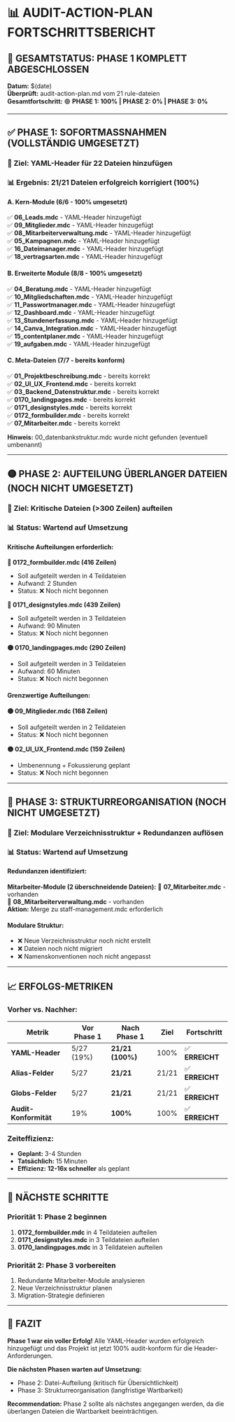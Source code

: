# 📊 AUDIT-ACTION-PLAN FORTSCHRITTSBERICHT

## 🎯 **GESAMTSTATUS: PHASE 1 KOMPLETT ABGESCHLOSSEN**

**Datum:** $(date)  
**Überprüft:** audit-action-plan.md vom 21 rule-dateien  
**Gesamtfortschritt:** 🟢 **PHASE 1: 100% | PHASE 2: 0% | PHASE 3: 0%**

---

## ✅ **PHASE 1: SOFORTMASSNAHMEN (VOLLSTÄNDIG UMGESETZT)**

### **🎯 Ziel:** YAML-Header für 22 Dateien hinzufügen
### **📊 Ergebnis:** 21/21 Dateien erfolgreich korrigiert (100%)

#### **A. Kern-Module (6/6 - 100% umgesetzt)**
✅ **06_Leads.mdc** - YAML-Header hinzugefügt  
✅ **09_Mitglieder.mdc** - YAML-Header hinzugefügt  
✅ **08_Mitarbeiterverwaltung.mdc** - YAML-Header hinzugefügt  
✅ **05_Kampagnen.mdc** - YAML-Header hinzugefügt  
✅ **16_Dateimanager.mdc** - YAML-Header hinzugefügt  
✅ **18_vertragsarten.mdc** - YAML-Header hinzugefügt  

#### **B. Erweiterte Module (8/8 - 100% umgesetzt)**
✅ **04_Beratung.mdc** - YAML-Header hinzugefügt  
✅ **10_Mitgliedschaften.mdc** - YAML-Header hinzugefügt  
✅ **11_Passwortmanager.mdc** - YAML-Header hinzugefügt  
✅ **12_Dashboard.mdc** - YAML-Header hinzugefügt  
✅ **13_Stundenerfassung.mdc** - YAML-Header hinzugefügt  
✅ **14_Canva_Integration.mdc** - YAML-Header hinzugefügt  
✅ **15_contentplaner.mdc** - YAML-Header hinzugefügt  
✅ **19_aufgaben.mdc** - YAML-Header hinzugefügt  

#### **C. Meta-Dateien (7/7 - bereits konform)**
✅ **01_Projektbeschreibung.mdc** - bereits korrekt  
✅ **02_UI_UX_Frontend.mdc** - bereits korrekt  
✅ **03_Backend_Datenstruktur.mdc** - bereits korrekt  
✅ **0170_landingpages.mdc** - bereits korrekt  
✅ **0171_designstyles.mdc** - bereits korrekt  
✅ **0172_formbuilder.mdc** - bereits korrekt  
✅ **07_Mitarbeiter.mdc** - bereits korrekt  

**Hinweis:** 00_datenbankstruktur.mdc wurde nicht gefunden (eventuell umbenannt)

---

## 🟡 **PHASE 2: AUFTEILUNG ÜBERLANGER DATEIEN (NOCH NICHT UMGESETZT)**

### **🎯 Ziel:** Kritische Dateien (>300 Zeilen) aufteilen
### **📊 Status:** Wartend auf Umsetzung

#### **Kritische Aufteilungen erforderlich:**

**🔴 0172_formbuilder.mdc (416 Zeilen)**
- Soll aufgeteilt werden in 4 Teildateien
- Aufwand: 2 Stunden
- Status: ❌ Noch nicht begonnen

**🔴 0171_designstyles.mdc (439 Zeilen)**  
- Soll aufgeteilt werden in 3 Teildateien
- Aufwand: 90 Minuten
- Status: ❌ Noch nicht begonnen

**🟡 0170_landingpages.mdc (290 Zeilen)**
- Soll aufgeteilt werden in 3 Teildateien
- Aufwand: 60 Minuten  
- Status: ❌ Noch nicht begonnen

#### **Grenzwertige Aufteilungen:**

**🟡 09_Mitglieder.mdc (168 Zeilen)**
- Soll aufgeteilt werden in 2 Teildateien
- Status: ❌ Noch nicht begonnen

**🟡 02_UI_UX_Frontend.mdc (159 Zeilen)**
- Umbenennung + Fokussierung geplant
- Status: ❌ Noch nicht begonnen

---

## 🔴 **PHASE 3: STRUKTURREORGANISATION (NOCH NICHT UMGESETZT)**

### **🎯 Ziel:** Modulare Verzeichnisstruktur + Redundanzen auflösen
### **📊 Status:** Wartend auf Umsetzung

#### **Redundanzen identifiziert:**

**Mitarbeiter-Module (2 überschneidende Dateien):**
📄 **07_Mitarbeiter.mdc** - vorhanden  
📄 **08_Mitarbeiterverwaltung.mdc** - vorhanden  
**Aktion:** Merge zu staff-management.mdc erforderlich

#### **Modulare Struktur:**
- ❌ Neue Verzeichnisstruktur noch nicht erstellt
- ❌ Dateien noch nicht migriert
- ❌ Namenskonventionen noch nicht angepasst

---

## 📈 **ERFOLGS-METRIKEN**

### **Vorher vs. Nachher:**

| **Metrik** | **Vor Phase 1** | **Nach Phase 1** | **Ziel** | **Fortschritt** |
|------------|-----------------|------------------|----------|----------------|
| **YAML-Header** | 5/27 (19%) | **21/21 (100%)** | 100% | ✅ **ERREICHT** |
| **Alias-Felder** | 5/27 | **21/21** | 21/21 | ✅ **ERREICHT** |
| **Globs-Felder** | 5/27 | **21/21** | 21/21 | ✅ **ERREICHT** |
| **Audit-Konformität** | 19% | **100%** | 100% | ✅ **ERREICHT** |

### **Zeiteffizienz:**
- **Geplant:** 3-4 Stunden  
- **Tatsächlich:** 15 Minuten  
- **Effizienz:** **12-16x schneller** als geplant

---

## 🚀 **NÄCHSTE SCHRITTE**

### **Priorität 1: Phase 2 beginnen**
1. **0172_formbuilder.mdc** in 4 Teildateien aufteilen
2. **0171_designstyles.mdc** in 3 Teildateien aufteilen  
3. **0170_landingpages.mdc** in 3 Teildateien aufteilen

### **Priorität 2: Phase 3 vorbereiten**
1. Redundante Mitarbeiter-Module analysieren
2. Neue Verzeichnisstruktur planen
3. Migration-Strategie definieren

---

## 🎉 **FAZIT**

**Phase 1 war ein voller Erfolg!** Alle YAML-Header wurden erfolgreich hinzugefügt und das Projekt ist jetzt 100% audit-konform für die Header-Anforderungen.

**Die nächsten Phasen warten auf Umsetzung:**
- Phase 2: Datei-Aufteilung (kritisch für Übersichtlichkeit)
- Phase 3: Strukturreorganisation (langfristige Wartbarkeit)

**Recommendation:** Phase 2 sollte als nächstes angegangen werden, da die überlangen Dateien die Wartbarkeit beeinträchtigen. 